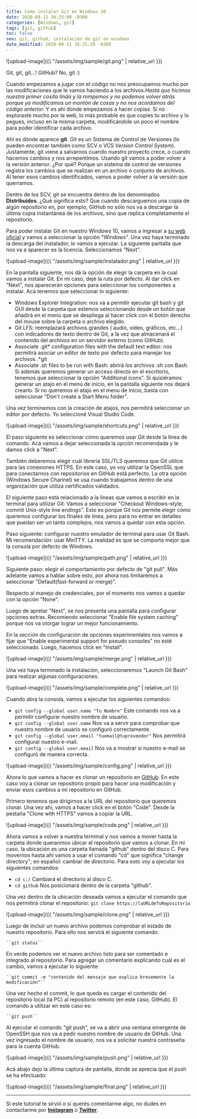 ```yaml
---
title: Como instalar Git en Windows 10
date: 2020-09-11 16:25:00 -0300
categories: [Windows, git]
tags: [git, github]
toc: false
seo: git, github, instalación de git en windows
date_modified: 2020-09-11 16:25:28 -0300
---
```


![upload-image]({{ "/assets/img/sample/git.png" | relative_url }})

Git, git, git...\! GitHub? No, git :\) 

Cuando empezamos a jugar con el código no nos preocupamos mucho por las modificaciones que le vamos haciendo a los archivos.*Hasta que hicimos nuestra primer cosita linda y la rompemos y no podemos volver atrás porque ya modificamos un montón de cosas y no nos acordamos del código anterior.* Y es ahí donde empezamos a hacer copias. Si no exploraste mucho por la web, lo más probable es que copies tu archivo y lo pegues, incluso en la misma carpeta, modificándole un poco el nombre para poder identificar cada archivo. 

Ahí es dónde aparece **git**. Git es un Sistema de Control de Versiones \(lo pueden encontrar también como SCV o VCS *Version Control System*\). Justamente, git viene a salvarnos cuando nuestro proyecto crece, o cuando hacemos cambios y nos arrepentimos. Usando git vamos a poder volver a la versión anterior. ¿Por qué? Porque un sistema de control de versiones registra los cambios que se realizan en un archivo o conjunto de archivos. Al tener esos cambios identificados, vamos a poder volver a la versión que querramos.  

Dentro de los SCV, git se encuentra dentro de los denominados **Distribuidos**. ¿Qué significa esto? Que cuando descarguemos una copia de algún repositorio en, por ejemplo, GitHub no sólo nos va a descargar la última copia instantánea de los archivos, sino que replica completamente el repositorio. 


Para poder instalar Git en nuestro Windows 10, vamos a ingresar a [su web oficial](https://git-scm.com/download/) y vamos a seleccionar la opción "Windows". Una vez haya terminado la descarga del instalador, lo vamos a ejecutar. La siguiente pantalla que nos va a aparecer es la licencia. Seleccionamos "Next".

![upload-image]({{ "/assets/img/sample/instalador.png" | relative_url }})

En la pantalla siguiente, nos dá la opción de elegir la carpeta en la cual vamos a instalar Git. En mi caso, dejé la ruta por defecto. Al dar click en "Next", nos aparecerán opciones para seleccionar los componentes a instalar. 
Acá tenemos que seleccionar lo siguiente: 
   - Windows Explorer Integration: nos va a permitir ejecutar git bash y git GUI desde la carpeta que estemos seleccionando desde un botón que añadirá en el menú que se despliega al hacer click con el botón derecho del mouse sobre la carpeta o archivo elegido.
   - Git LFS: reemplazará archivos grandes \( audio, video, gráficos, etc...\) con indicadores de texto dentro de Git, a la vez que almacenará el contenido del archivos en un servidor externo \(como GitHub\).
   - Associate .git\* configuration files with the default text editor: nos permitirá asociar un editor de texto por defecto para manejar los archivos .\*git
   - Associate .sh files to be run with Bash: abrirá los archivos .sh con Bash.
Si además queremos generar un acceso directo en el escritorio, tenemos que seleccionar la opción "Additional icons". Si quisiéramos generar un atajo en el menú de inicio, en la pantalla siguiente nos dejará crearlo. Si no queremos el atajo en el menu de inicio, basta con seleccionar "Don't create a Start Menu folder".

Una vez terminemos con la creación de atajos, nos permitirá seleccionar un editor por defecto. Yo seleccioné Visual Studio Code. 

![upload-image]({{ "/assets/img/sample/shortcuts.png" | relative_url }})

El paso siguiente es seleccionar cómo queremos usar Git desde la línea de comando. Acá vamos a dejar seleccionada la opción recomendada y le damos click a "Next".

También deberemos elegir cuál librería SSL/TLS queremos que Git utilice para las conexiones HTTPS. En este caso, yo voy utilizar la OpenSSL que para conectarnos con repositorios en GitHub está perfecto. La otra opción \(Windows Secure Channel\) se usa cuando trabajamos dentro de una organización que utiliza certificados validados. 

El siguiente paso está relacionado a la líneas que vamos a escribir en la terminal para utilizar Git. Vamos a seleccionar "Checkout Windows-style, commit Unix-style line endings". Esto es porque Git nos permite elegir cómo queremos configurar los finales de línea, pero para no entrar en detalles que puedan ser un tanto complejos, nos vamos a quedar con esta opción.

Paso siguiente: configurar nuestro emulador de terminal para usar Git Bash. Mi recomendación: usar MinTTY. La realidad es que se comporta mejor que la consola por defecto de Windows.

![upload-image]({{ "/assets/img/sample/path.png" | relative_url }})

Siguiente paso: elegir el comportamiento por defecto de "git pull". Más adelante vamos a hablar sobre esto, por ahora nos limitaremos a seleccionar "Default\(fast-forward or merge\)".

Respecto al manejo de credenciales, por el momento nos vamos a quedar con la opción "None". 

Luego de apretar "Next", se nos presenta una pantalla para configurar opciones extras. Recomiendo seleccionar "Enable file system caching" porque nos va otorgar lograr un mejor funcionamiento. 

En la sección de configuración de opciones experimentales nos vamos a fijar que "Enable experimental support for pseudo consoles" no esté seleccionado. Luego, hacemos click en "Install".

![upload-image]({{ "/assets/img/sample/merge.png" | relative_url }})

Una vez haya terminado la instalación, seleccionaremos "Launch Git Bash" para realizar algunas configuraciones.

![upload-image]({{ "/assets/img/sample/complete.png" | relative_url }})

Cuando abra la consola, vamos a ejecutar los siguientes comandos: 

   - ``git config --global user.name "Tu Nombre"`` Este comando nos va a permitir configurar nuestro nombre de usuario. 
   - ``git config --global user.name`` Nos va a servir para comprobar que nuestro nombre de usuario se configuró correctamente. 
   - ``git config --global user.email "tuemail@tuproveedor"`` Nos permitirá configurar nuestro e-mail.
   - ``git config --global user.email`` Nos va a mostrar si nuestro e-mail se configuró de manera correcta.

![upload-image]({{ "/assets/img/sample/config.png" | relative_url }})

Ahora lo que vamos a hacer es clonar un repositorio en [GitHub](https://github.com/). En este caso voy a clonar un repositorio propio para hacer una modificación y enviar esos cambios a mi repositorio en GitHub. 

Primero tenemos que dirigirnos a la URL del repositorio que queremos clonar. Una vez ahí, vamos a hacer click en el botón "Code". Desde la pestaña "Clone with HTTPS" vamos a copiar la URL.

![upload-image]({{ "/assets/img/sample/code.png" | relative_url }})

Ahora vamos a volver a nuestra terminal y nos vamos a mover hasta la carpeta donde queranmos ubicar el repositorio que vamos a clonar. En mi caso, la ubicación es una carpeta llamada "github" dentro del disco C. Para movernos hasta ahí vamos a usar el comando "cd" que significa "change directory"; en español: cambiar de directorio. Para esto voy a ejecutar los siguientes comandos: 

   - ``cd c:/`` Cambiará el directorio al disco C.
   - ``cd github`` Nos posicionará dentro de la carpeta "github".

Una vez dentro de la ubicación deseada vamos a ejecutar el comando que nos permitirá clonar el repositorio:
    ``git clone https://laURLdeTuRepositorio``

![upload-image]({{ "/assets/img/sample/clone.png" | relative_url }}) 

Luego de incluir un nuevo archivo podemos comprobar el estado de nuestro repositorio. Para ello nos servirá el siguiente comando: 
  
    ``git status``

En verde podemos ver el nuevo archivo listo para ser comentado e integrado al repositorio. Para agregar un comentario explicando cuál es el cambio, vamos a ejecutar lo siguiente: 

    ``git commit -m "contenido del mensaje que explica brevemente la modificación"``

Una vez hecho el commit, lo que queda es cargar el contenido del repositorio local \(la PC\) al repositorio remoto \(en este caso, GitHub\). El comando a utilizar en este caso es: 

    ``git push`` 

Al ejecutar el comando "git push", se va a abrir una ventana emergente de OpenSSH que nos va a pedir nuestro nombre de usuario de GitHub. Una vez ingresado el nombre de usuario, nos va a solicitar nuestra contraseña para la cuenta GitHub.         

![upload-image]({{ "/assets/img/sample/push.png" | relative_url }}) 

Acá abajo dejo la última captura de pantalla, donde se aprecia que el push se ha efectuado: 

![upload-image]({{ "/assets/img/sample/final.png" | relative_url }}) 

---
Si este tutorial te sirvió o si querés comentarme algo, no dudes en contactarme por [**Instagram**](https://www.instagram.com/kiky.tech/) o [**Twitter**](https://www.twitter.com/kikytech/).

